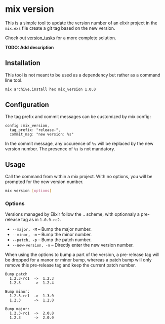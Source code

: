 # mix version

<!-- :title: -->

This is a simple tool to update the version number of an elixir project in the `mix.exs` file create a git tag based on the new version.

Check out [version_tasks](https://hex.pm/packages/version_tasks) for a more complete solution.

**TODO: Add description**

## Installation

This tool is not meant to be used as a dependency but rather as a command line tool.

```bash
mix archive.install hex mix_version 1.0.0
```

## Configuration

The tag prefix and commit messages can be customized by mix config:

```
config :mix_version,
  tag_prefix: "release-",
  commit_msg: "new version: %s"
```

In the commit message, any occurence of `%s` will be replaced by the new version number. The presence of `%s` is not mandatory.

## Usage

Call the command from within a mix project. With no options, you will be prompted for the new version number.

```bash
mix version [options]
```

### Options

Versions managed by Elixir follow the <major>.<minor>.<patch> scheme, with optionnaly a pre-release tag as in `1.0.0-rc2`.


- `--major, -M` – Bump the major number.
- `--minor, -m` – Bump the minor number.
- `--patch, -p` – Bump the patch number.
- `--new-version, -n` – Directly enter the new version number.


When using the options to bump a part of the version, a pre-release tag will be dropped for a manor or minor bump, whereas a patch bump will only remove this pre-release tag and keep the current patch number.

```
Bump patch
  1.2.3-rc1  ->  1.2.3
  1.2.3      ->  1.2.4

Bump minor:
  1.2.3-rc1  ->  1.3.0
  1.2.3      ->  1.2.0

Bump major:
  1.2.3-rc1  ->  2.0.0
  1.2.3      ->  2.0.0
```
